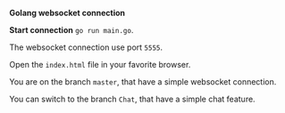 **Golang websocket connection** 

**Start connection** `go run main.go`.

The websocket connection use port `5555`.

Open the `index.html` file in your favorite browser.

You are on the branch `master`, that have a simple websocket connection.

You can switch to the branch `Chat`, that have a simple chat feature.

